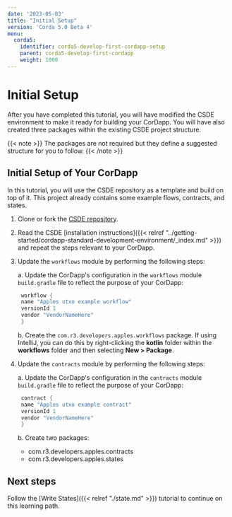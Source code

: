 ```yaml
---
date: '2023-05-03'
title: "Initial Setup"
version: 'Corda 5.0 Beta 4'
menu:
  corda5:
    identifier: corda5-develop-first-cordapp-setup
    parent: corda5-develop-first-cordapp
    weight: 1000
---
```


# Initial Setup

After you have completed this tutorial, you will have modified the CSDE environment to make it ready for building your CorDapp.
You will have also created three packages within the existing CSDE project structure.

{{< note >}}
The packages are not required but they define a suggested structure for you to follow.
{{< /note >}}

## Initial Setup of Your CorDapp

In this tutorial, you will use the CSDE repository as a template and build on top of it.
This project already contains some example flows, contracts, and states.

1. Clone or fork the [CSDE repository](https://github.com/corda/CSDE-cordapp-template-kotlin).

2. Read the CSDE [installation instructions]({{< relref "../getting-started/cordapp-standard-development-environment/_index.md" >}})
and repeat the steps relevant to your CorDapp.

3. Update the `workflows` module by performing the following steps:

   a. Update the CorDapp's configuration in the `workflows` module `build.gradle` file to reflect the purpose of your CorDapp:

   ```kotlin
    workflow {
    name "Apples utxo example workflow"
    versionId 1
    vendor "VendorNameHere"
    }
    ```

   b. Create the `com.r3.developers.apples.workflows` package. If using IntelliJ, you can do this by right-clicking
the **kotlin** folder within the **workflows** folder and then selecting **New > Package**.

4. Update the `contracts` module by performing the following steps:

   a. Update the CorDapp's configuration in the `contracts` module `build.gradle` file to reflect the purpose of your CorDapp:
   ```kotlin
    contract {
    name "Apples utxo example contract"
    versionId 1
    vendor "VendorNameHere"
    }
    ```

   b. Create two packages:

   * com.r3.developers.apples.contracts
   * com.r3.developers.apples.states


## Next steps

Follow the [Write States]({{< relref "./state.md" >}}) tutorial to continue on this learning path.
